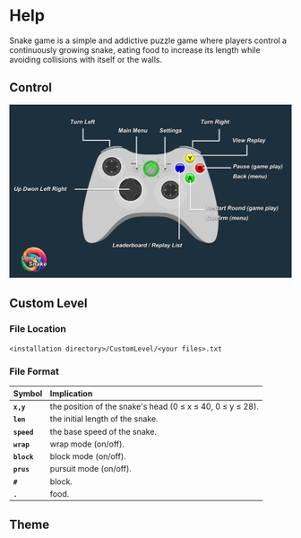 # Help
Snake game is a simple and addictive puzzle game where players control a continuously growing snake, eating food to increase its length while avoiding collisions with itself or the walls.

## Control
![help_control.png](help_control.png)

## Custom Level
### File Location
`<installation directory>/CustomLevel/<your files>.txt`
### File Format
|**Symbol**|**Implication**|
| :--- | :--- |
|**`x,y`**|the position of the snake's head (0 ≤ x ≤ 40, 0 ≤ y ≤ 28).|
|**`len`**|the initial length of the snake.|
|**`speed`**|the base speed of the snake.|
|**`wrap`**|wrap mode (on/off).|
|**`block`**|block mode (on/off).|
|**`prus`**|pursuit mode (on/off).|
|**`#`**|block.|
|**`.`**|food.|
## Theme
